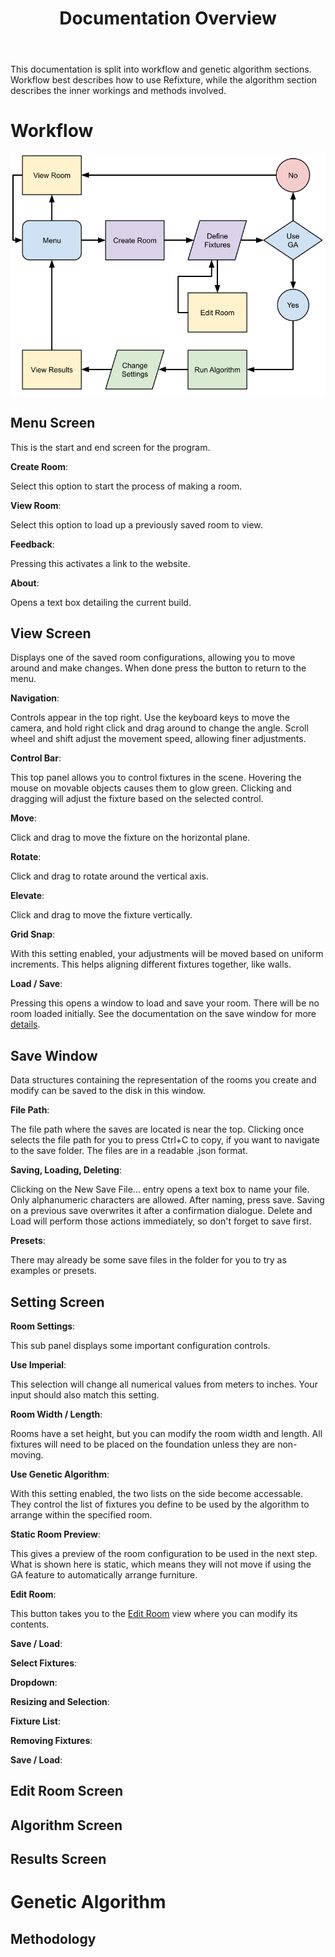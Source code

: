 ﻿---
permalink: /documentation/
title: "Documentation Overview"
toc: true
toc_label: "Documentation"
toc_icon: "bars"
toc_sticky: true
---

This documentation is split into workflow and genetic algorithm sections. Workflow best describes how to use Refixture, while the algorithm section describes the inner workings and methods involved.

# Workflow

![Flowchart](/assets/images/Refixture-Flowchart.png)

## Menu Screen
This is the start and end screen for the program.

**Create Room**:

Select this option to start the process of making a room.

**View Room**:

Select this option to load up a previously saved room to view.

**Feedback**:

Pressing this activates a link to the website.

**About**:

Opens a text box detailing the current build.

## View Screen
Displays one of the saved room configurations, allowing you to move around and make changes. When done press the button to return to the menu.

**Navigation**:

Controls appear in the top right. Use the keyboard keys to move the camera, and hold right click and drag around to change the angle. Scroll wheel and shift adjust the movement speed, allowing finer adjustments.

**Control Bar**:

This top panel allows you to control fixtures in the scene. Hovering the mouse on movable objects causes them to glow green. Clicking and dragging will adjust the fixture based on the selected control.

__Move__:

Click and drag to move the fixture on the horizontal plane.

__Rotate__:

Click and drag to rotate around the vertical axis.

__Elevate__:

Click and drag to move the fixture vertically.

__Grid Snap__:

With this setting enabled, your adjustments will be moved based on uniform increments. This helps aligning different fixtures together, like walls.

**Load / Save**:

Pressing this opens a window to load and save your room. There will be no room loaded initially. See the documentation on the save window for more [details](#save-window).

## Save Window
Data structures containing the representation of the rooms you create and modify can be saved to the disk in this window.

**File Path**:

The file path where the saves are located is near the top. Clicking once selects the file path for you to press Ctrl+C to copy, if you want to navigate to the save folder. The files are in a readable .json format.

**Saving, Loading, Deleting**:

Clicking on the New Save File... entry opens a text box to name your file. Only alphanumeric characters are allowed. After naming, press save. Saving on a previous save overwrites it after a confirmation dialogue. Delete and Load will perform those actions immediately, so don't forget to save first.

**Presets**:

There may already be some save files in the folder for you to try as examples or presets.

## Setting Screen

**Room Settings**:

This sub panel displays some important configuration controls.

__Use Imperial__:

This selection will change all numerical values from meters to inches. Your input should also match this setting.

__Room Width / Length__:

Rooms have a set height, but you can modify the room width and length. All fixtures will need to be placed on the foundation unless they are non-moving.

__Use Genetic Algorithm__:

With this setting enabled, the two lists on the side become accessable. They control the list of fixtures you define to be used by the algorithm to arrange within the specified room.

**Static Room Preview**:

This gives a preview of the room configuration to be used in the next step. What is shown here is static, which means they will not move if using the GA feature to automatically arrange furniture.

__Edit Room__:

This button takes you to the [Edit Room](#edit-room-screen) view where you can modify its contents.

__Save / Load__:


**Select Fixtures**:


__Dropdown__:


__Resizing and Selection__:


**Fixture List**:


__Removing Fixtures__:


__Save / Load__:


## Edit Room Screen



## Algorithm Screen



## Results Screen

# Genetic Algorithm

## Methodology